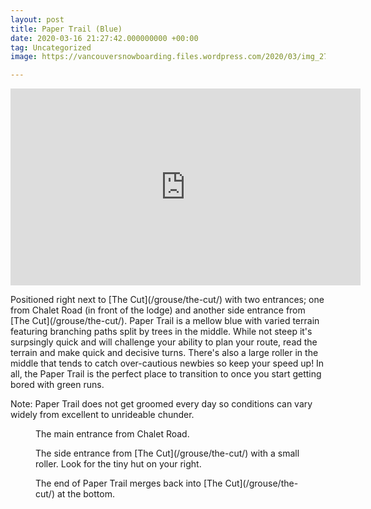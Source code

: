 ```yaml
---
layout: post
title: Paper Trail (Blue)
date: 2020-03-16 21:27:42.000000000 +00:00
tag: Uncategorized
image: https://vancouversnowboarding.files.wordpress.com/2020/03/img_2784.jpg

---
```

<iframe width="560" height="315" src="https://www.youtube.com/embed/PcIquO-X-XI" title="YouTube video player" frameborder="0" allow="accelerometer; autoplay; clipboard-write; encrypted-media; gyroscope; picture-in-picture" allowfullscreen></iframe>

<!-- wp:paragraph -->
<p>Positioned right next to [The Cut](/grouse/the-cut/) with two entrances; one from Chalet Road (in front of the lodge) and another side entrance from [The Cut](/grouse/the-cut/). Paper Trail is a mellow blue with varied terrain featuring branching paths split by trees in the middle. While not steep it's surpsingly quick and will challenge your ability to plan your route, read the terrain and make quick and decisive turns. There's also a large roller in the middle that tends to catch over-cautious newbies so keep your speed up! In all, the Paper Trail is the perfect place to transition to once you start getting bored with green runs.</p>
<!-- /wp:paragraph -->

<!-- wp:paragraph -->
<p>Note: Paper Trail does not get groomed every day so conditions can vary widely from excellent to unrideable chunder. </p>
<!-- /wp:paragraph -->

<!-- wp:image -->
<figure class="wp-block-image"><img src="https://lh3.googleusercontent.com/Qium1nQ6ppUWqC25zVc0Vpd0PJI8-P7RCjAqIs6RKPM4truKnssDNjcRLwpn8jmcW4BRyp6v3-48TtBl_nzDC6BBbhORq_dgbrwOrZBSRCZGLXNCQNqMY248ZMksPKz4lzw5mx8xMXVvXPx3DFreNwTrH72hNGS-pZFREncvJV_oNdtQDhRNWcSqqxi7keqTGTZkvxZ6-eIejNjOoblq_vMBFMraZ0ast3NnOYvv7D4PRpyLmuUqYMnYc0M-Lo8v0Lw6AfMMFG98MvSb4Ay3BrTI4ihgDGggTHWqsaZI2Tx8gXsWGc1pHRKQe0N7BnTjYTeQrO7rUmp0R3iC949JLvUEtxjYH5EjJib2zd8NdaR_uYOyFkawRKGiRGkZ0NUUkHCsUoS2R5R8l8J2_SQ-ZYd3EB1CucVvQVeU0PF3GnS91_XMTu33jWGMqR0RQzXCeqWitpRPNTQS_GWv1Fxd057kGSWBOVSRbpqbPuP1wOrXCzyBrv_bIjvFq-Mh-1D9ncMmisN_4MCFveH_zAkuatgnEDdGlsJ5JCGWsD6Hmlb88kGEN6If_H17h9f-rHL-BuItt94w5zfGbvujTHA_7o37DnJMENx3bF5x80AIlr1S8s0EGjhTsepo-68brXZEVPawAW1e_d1Dc7zFHbRpJyGPziQZtKrdK4wX2dB1KoIAFAJzbql50umDLSGsBvx8-VgFpsuH_0B_ESwEYBDkcfiosb4yeY6RddKj_yBCjP3OynZs2memtUI=w1824-h1368-no" alt="" /><figcaption>The main entrance from Chalet Road.</figcaption></figure>
<!-- /wp:image -->

<!-- wp:image -->
<figure class="wp-block-image"><img src="https://lh3.googleusercontent.com/qmeSRxWnqMLaO9lzsUrU0rnNlqhqNHpanOZTGZimFCKXliGy-fvHLopvFDDMIZkwja-uqb5dKFWX-b2wlTQsk2AjKmQnHw95ZGXNhCNkDbWxmdf2bp6INXM_6sQYpOus_s-d3hEI3fNs-v0qEY0J5z18OOwVfAzuGJOwx4w_EDmmHce4wu6eXRg3Mi79Pe9nb-eXsjESh_m9xlaAvGTDI5LbNXggNr_14AYiuuu7sHrk8GstTWAHAUublLk6KXQutaicW9YcDxSX9D3HHHB647ejUQ9EcCJZSTwnH_IcVdLbUZOMuSxng_7Yx6Yy7mzJbgY4Spr0PphHN2A2rhCSsEMn7C6d9peeuv-jwSM0QD8pRB1AzCe332MCHW3g7fDV91AaLXg5Pqymkhtq9jwP3peThnIdVXe0flyd914SglsvQFQbMRy_RDcvziA4QMV0jMRctFLWuDUEnhq908KnHlJj0aVt0UCdoNRDxUbqaWJJxoP_pZvmQHdS3cMtl_oW36Ahgad6AJ5veam1x2HJfhJZr54WwAQWTAoQ_lUN4miRC9hGVLRgJQrGMbsFzIQApcVoTzopO4BB97fb_d8MxGU1QNt-u6Hfh4mePYdExNfQLfgiClJwaiphjE7N1OyKguezutCtxZRdBpBEfgMZp811RAQ3L6rR-5kGfQr08DScbMtrwodNA6VrwT-XtkfneoRt5rDLbmMsI4mjou37lk9FcN-0fSjLm05di81mCQiR2YlydM4x4rs=w1824-h1368-no" alt="" /><figcaption>The side entrance from [The Cut](/grouse/the-cut/) with a small roller. Look for the tiny hut on your right.</figcaption></figure>
<!-- /wp:image -->

<!-- wp:image -->
<figure class="wp-block-image"><img src="https://lh3.googleusercontent.com/jE1ZNReFdBBkfj2gGTwp5RgLWprE5x8j9M3vJQaJ--oCrSNkKI17fh2HFRuS2fiXFTeZh4E_qYCMEQwZOTuNak_K5K-qCAzS-hoyX257muUed8P4-0kr9mTvDCnZ5L3j5lmXkqmHdxZuSihIoT0V97qZ6eiGoN2dpItgh0kWFhRjLbSMMA4lg5LNVBnwozgqWGnUUGvBCYB3tm6Zy3exLplKqtunIxwhBQBVy9NlnLkI7GGkOIgl48U1b4hd3DD8g-nOPQR-vTYmskhXBKRnxbLiRWDsiYXs5xrlTHFSWse-GX-XDQrB-Cxmtgm6FTzOR87CJgrsVCaWGczSXtPGK0q4MGFojyfCKTjVPBZFzdjXwhob4YfE8WUkombFye3a4NKOXWE-wd4YP7H28GHOm4KKas1zJ0MqXQ4my6xwJegNMx6_olSr11DUeQfXZdO2rGQ_1AKTDxvw3EGHKg_tAwslAl8FAWW_ru_OYRdo169DmqiMF2qjOWC6ASK8PzbMnHgxjhApVg73gJ8qfyIqiJakh9LsH07orWpqA8N0gMkS33nHhW0fb1kZDnOYpO7NtiwGFlw2wuVucqnHLNreAZPMGJ_CdoEHTk81GmA7ub_YoCDLCDZC2fj7mtZ2xRAWqWCSSY_UD6A23sSkC9yoQK3EKUiq_HehyLTuQ-524EdnAw86IAlY9lyhtV0M8JNt9JBP4OqSiVg14xshpRY89CpkcmKRFgzPsD3I9hnuVEh-5o1TEyw4PhU=w1824-h1368-no" alt="" /><figcaption>The end of Paper Trail merges back into [The Cut](/grouse/the-cut/) at the bottom. </figcaption></figure>
<!-- /wp:image -->

<!-- wp:paragraph -->
<p></p>
<!-- /wp:paragraph -->

